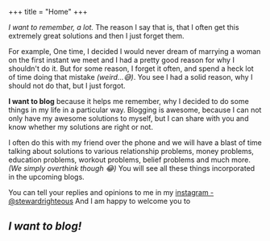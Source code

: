 +++
title = "Home"
+++

*I want to remember, a lot.*
The reason I say that is, that I often get this extremely great solutions and then I just forget them.  


For example, One time, I decided I would never dream of marrying a woman on the first instant we meet and I had a pretty good reason for why I shouldn't do it. But for some reason, I forget it often, and spend a heck lot of time doing that mistake *(weird...😅)*.
You see I had a solid reason, why I should not do that, but I just forgot.

**I want to blog** because it helps me remember, why I decided to do some things in my life in a particular way.
Blogging is awesome, because I can not only have my awesome solutions to myself, but I can share with you and know whether my solutions are right or not.


I often do this with my friend over the phone and we will have a blast of time talking about solutions to various relationship problems, money problems, education problems, workout problems, belief problems and much more. *(We simply overthink though 😂)*
You will see all these things incorporated in the upcoming blogs.


You can tell your replies and opinions to me in my [instagram - @stewardrighteous](https://www.instagram.com/stewardrighteous)
And I am happy to welcome you to 
## *I want to blog!*